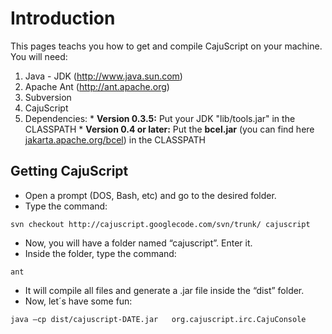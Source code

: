 # Introduction #

This pages teachs you how to get and compile CajuScript on your machine.
You will need:

  1. Java - JDK (http://www.java.sun.com)
  1. Apache Ant (http://ant.apache.org)
  1. Subversion
  1. CajuScript
  1. Dependencies:
    * **Version 0.3.5:** Put your JDK "lib/tools.jar" in the CLASSPATH
    * **Version 0.4 or later:** Put the **bcel.jar** (you can find here [jakarta.apache.org/bcel](http://jakarta.apache.org/bcel/)) in the CLASSPATH

## Getting CajuScript ##

  * Open a prompt (DOS, Bash, etc) and go to the desired folder.
  * Type the command:

`svn checkout http://cajuscript.googlecode.com/svn/trunk/ cajuscript`

  * Now, you will have a folder named “cajuscript”. Enter it.
  * Inside the folder, type the command:

`ant`

  * It will compile all files and generate a .jar file inside the “dist” folder.
  * Now, let´s have some fun:

`java –cp dist/cajuscript-DATE.jar   org.cajuscript.irc.CajuConsole`